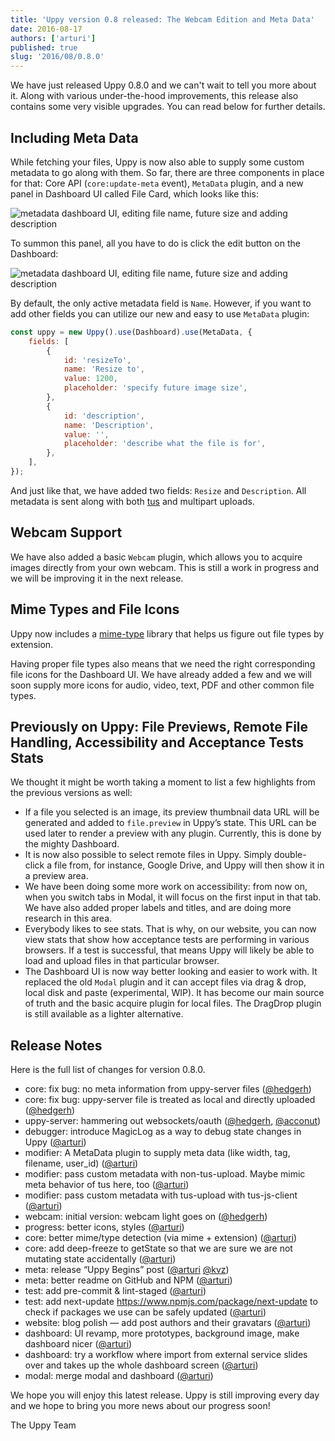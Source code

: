 ```yaml
---
title: 'Uppy version 0.8 released: The Webcam Edition and Meta Data'
date: 2016-08-17
authors: ['arturi']
published: true
slug: '2016/08/0.8.0'
---
```


We have just released Uppy 0.8.0 and we can't wait to tell you more about it.
Along with various under-the-hood improvements, this release also contains some
very visible upgrades. You can read below for further details.

## Including Meta Data

While fetching your files, Uppy is now also able to supply some custom metadata
to go along with them. So far, there are three components in place for that:
Core API (`core:update-meta` event), `MetaData` plugin, and a new panel in
Dashboard UI called File Card, which looks like this:

<img alt="metadata dashboard UI, editing file name, future size and adding description" src="/img/blog/0.8/metadata-dashboard.jpg" className="border" />

<!--truncate-->

To summon this panel, all you have to do is click the edit button on the
Dashboard:

<img alt="metadata dashboard UI, editing file name, future size and adding description" src="/img/blog/0.8/uppy-dashboard-ui.jpg" className="border" />

By default, the only active metadata field is `Name`. However, if you want to
add other fields you can utilize our new and easy to use `MetaData` plugin:

```javascript
const uppy = new Uppy().use(Dashboard).use(MetaData, {
	fields: [
		{
			id: 'resizeTo',
			name: 'Resize to',
			value: 1200,
			placeholder: 'specify future image size',
		},
		{
			id: 'description',
			name: 'Description',
			value: '',
			placeholder: 'describe what the file is for',
		},
	],
});
```

And just like that, we have added two fields: `Resize` and `Description`. All
metadata is sent along with both [tus](http://tus.io) and multipart uploads.

## Webcam Support

We have also added a basic `Webcam` plugin, which allows you to acquire images
directly from your own webcam. This is still a work in progress and we will be
improving it in the next release.

## Mime Types and File Icons

Uppy now includes a [mime-type](https://www.npmjs.com/package/mime-types)
library that helps us figure out file types by extension.

Having proper file types also means that we need the right corresponding file
icons for the Dashboard UI. We have already added a few and we will soon supply
more icons for audio, video, text, PDF and other common file types.

## Previously on Uppy: File Previews, Remote File Handling, Accessibility and Acceptance Tests Stats

We thought it might be worth taking a moment to list a few highlights from the
previous versions as well:

- If a file you selected is an image, its preview thumbnail data URL will be
  generated and added to `file.preview` in Uppy’s state. This URL can be used
  later to render a preview with any plugin. Currently, this is done by the
  mighty Dashboard.
- It is now also possible to select remote files in Uppy. Simply double-click a
  file from, for instance, Google Drive, and Uppy will then show it in a preview
  area.
- We have been doing some more work on accessibility: from now on, when you
  switch tabs in Modal, it will focus on the first input in that tab. We have
  also added proper labels and titles, and are doing more research in this area.
- Everybody likes to see stats. That is why, on our website, you can now view
  stats that show how acceptance tests are performing in various browsers. If a
  test is successful, that means Uppy will likely be able to load and upload
  files in that particular browser.
- The Dashboard UI is now way better looking and easier to work with. It
  replaced the old `Modal` plugin and it can accept files via drag & drop, local
  disk and paste (experimental, WIP). It has become our main source of truth and
  the basic acquire plugin for local files. The DragDrop plugin is still
  available as a lighter alternative.

## Release Notes

Here is the full list of changes for version 0.8.0.

- core: fix bug: no meta information from uppy-server files
  ([@hedgerh](https://github.com/hedgerh))
- core: fix bug: uppy-server file is treated as local and directly uploaded
  ([@hedgerh](https://github.com/hedgerh))
- uppy-server: hammering out websockets/oauth
  ([@hedgerh](https://github.com/hedgerh),
  [@acconut](https://github.com/acconut))
- debugger: introduce MagicLog as a way to debug state changes in Uppy
  ([@arturi](https://github.com/arturi))
- modifier: A MetaData plugin to supply meta data (like width, tag, filename,
  user_id) ([@arturi](https://github.com/arturi))
- modifier: pass custom metadata with non-tus-upload. Maybe mimic meta behavior
  of tus here, too ([@arturi](https://github.com/arturi))
- modifier: pass custom metadata with tus-upload with tus-js-client
  ([@arturi](https://github.com/arturi))
- webcam: initial version: webcam light goes on
  ([@hedgerh](https://github.com/hedgerh))
- progress: better icons, styles ([@arturi](https://github.com/arturi))
- core: better mime/type detection (via mime + extension)
  ([@arturi](https://github.com/arturi))
- core: add deep-freeze to getState so that we are sure we are not mutating
  state accidentally ([@arturi](https://github.com/arturi))
- meta: release “Uppy Begins” post ([@arturi](https://github.com/arturi)
  [@kvz](https://github.com/kvz))
- meta: better readme on GitHub and NPM ([@arturi](https://github.com/arturi))
- test: add pre-commit & lint-staged ([@arturi](https://github.com/arturi))
- test: add next-update <https://www.npmjs.com/package/next-update> to check if
  packages we use can be safely updated ([@arturi](https://github.com/arturi))
- website: blog polish — add post authors and their gravatars
  ([@arturi](https://github.com/arturi))
- dashboard: UI revamp, more prototypes, background image, make dashboard nicer
  ([@arturi](https://github.com/arturi))
- dashboard: try a workflow where import from external service slides over and
  takes up the whole dashboard screen ([@arturi](https://github.com/arturi))
- modal: merge modal and dashboard ([@arturi](https://github.com/arturi))

We hope you will enjoy this latest release. Uppy is still improving every day
and we hope to bring you more news about our progress soon!

The Uppy Team
